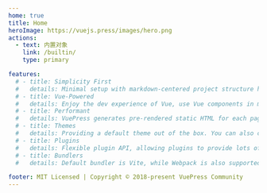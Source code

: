 ```yaml
---
home: true
title: Home
heroImage: https://vuejs.press/images/hero.png
actions:
  - text: 内置对象
    link: /builtin/
    type: primary

features:
  # - title: Simplicity First
  #   details: Minimal setup with markdown-centered project structure helps you focus on writing.
  # - title: Vue-Powered
  #   details: Enjoy the dev experience of Vue, use Vue components in markdown, and develop custom themes with Vue.
  # - title: Performant
  #   details: VuePress generates pre-rendered static HTML for each page, and runs as an SPA once a page is loaded.
  # - title: Themes
  #   details: Providing a default theme out of the box. You can also choose a community theme or create your own one.
  # - title: Plugins
  #   details: Flexible plugin API, allowing plugins to provide lots of plug-and-play features for your site.
  # - title: Bundlers
  #   details: Default bundler is Vite, while Webpack is also supported. Choose the one you like!

footer: MIT Licensed | Copyright © 2018-present VuePress Community
---
```


<!-- This is the content of home page. Check [Home Page Docs][default-theme-home] for more details. -->

<!-- [default-theme-home]: https://vuejs.press/reference/default-theme/frontmatter.html#home-page -->
